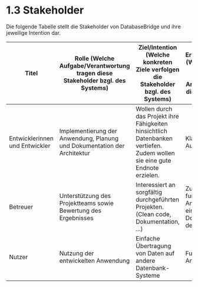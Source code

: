 # 1.3 Stakeholder

Die folgende Tabelle stellt die Stakeholder von DatabaseBridge und ihre jeweilige Intention dar.

| Titel                          | Rolle (Welche Aufgabe/Verantwortung tragen diese Stakeholder bzgl. des Systems) | Ziel/Intention (Welche konkreten Ziele verfolgen die Stakeholder bzgl. des Systems) | Erwartungshaltung (Welche konkreten Ergebnisse, Dokumente, Artefakte erwarten diese Stakeholder) | Kontakt                                                      |
| ------------------------------ | ------------------------------------------------------------ | ------------------------------------------------------------ | ------------------------------------------------------------ | ------------------------------------------------------------ |
| Entwicklerinnen und Entwickler | Implementierung der Anwendung, Planung und Dokumentation der Architektur | Wollen durch das Projekt ihre Fähigkeiten hinsichtlich Datenbanken vertiefen. Zudem wollen sie eine gute Endnote erzielen. | Klare Aufgabenstellung                                       | Kiara (kn022@hdm-stuttgart.de), Pia (ps149@hdm-stuttgart.de) |
| Betreuer                       | Unterstützung des Projektteams sowie Bewertung des Ergebnisses | Interessiert an sorgfältig durchgeführten Projekten. (Clean code, Dokumentation, ...) | Zur Bewertung funktionsfähige Anwendung sowie eine Dokumentation dessen. | Martin Goik (goik@hdm-stuttgart.de)                          |
| Nutzer                         | Nutzung der entwickelten Anwendung                           | Einfache Übertragung von Daten auf andere Datenbank-Systeme  | Funktionsfähige Anwendung                                    | -                                                            |

